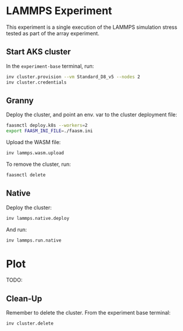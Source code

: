 # LAMMPS Experiment

This experiment is a single execution of the LAMMPS simulation stress tested
as part of the array experiment.

## Start AKS cluster

In the `experiment-base` terminal, run:

```bash
inv cluster.provision --vm Standard_D8_v5 --nodes 2
inv cluster.credentials
```

## Granny

Deploy the cluster, and point an env. var to the cluster deployment file:

```bash
faasmctl deploy.k8s --workers=2
export FAASM_INI_FILE=./faasm.ini
```

Upload the WASM file:

```bash
inv lammps.wasm.upload
```

To remove the cluster, run:

```bash
faasmctl delete
```

## Native

Deploy the cluster:

```bash
inv lammps.native.deploy
```

And run:

```bash
inv lammps.run.native
```

# Plot

TODO:

## Clean-Up

Remember to delete the cluster. From the experiment base terminal:

```bash
inv cluster.delete
```
